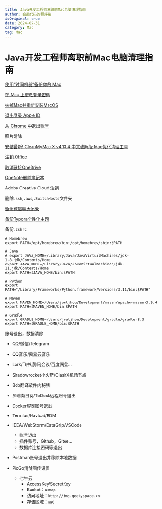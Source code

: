 ```yaml
---
title: Java开发工程师离职前Mac电脑清理指南
author: 会敲代码的程序猿
isOriginal: true
date: 2024-05-31
category: Mac
tag: Mac
---
```


# Java开发工程师离职前Mac电脑清理指南

[使用“时间机器”备份你的 Mac](https://support.apple.com/zh-cn/104984)

[在 Mac 上更改登录密码](https://support.apple.com/zh-cn/guide/mac-help/mchlp1550/mac)

[抹掉Mac并重新安装MacOS](https://support.apple.com/zh-cn/102655)

[退出登录 Apple ID](https://support.apple.com/zh-cn/guide/mac-help/mchla99dc8da/mac)

[从 Chrome 中退出账号](https://support.google.com/chrome/answer/9159867)

照片清除

[安装最新! CleanMyMac X v4.13.4 中文破解版 Mac优化清理工具](https://www.yuque.com/fengzheng-esndh/althb7/ysszdpbde20glv6u)

[注销 Office](https://support.microsoft.com/zh-cn/office/%E6%B3%A8%E9%94%80-office-5a20dc11-47e9-4b6f-945d-478cb6d92071)

[取消链接OneDrive](https://support.microsoft.com/zh-cn/office/%E5%8F%96%E6%B6%88%E9%93%BE%E6%8E%A5%E5%B9%B6%E9%87%8D%E6%96%B0%E9%93%BE%E6%8E%A5-onedrive-3c4680bf-cc36-4204-9ca5-e7b24cdd23ea)

[OneNote删除笔记本](https://support.microsoft.com/zh-cn/topic/%E5%9C%A8-onenote-for-mac-%E4%B8%AD%E5%88%A0%E9%99%A4%E7%AC%94%E8%AE%B0%E6%9C%AC-d3dd3df2-5ecc-43b8-92c5-4c311d226076)

Adobe Creative Cloud 注销

删除`.ssh`,`.aws`,`.SwitchHosts`文件夹

[备份微信聊天记录](https://support.weixin.qq.com/cgi-bin/readtemplate?t=weixin_winbakup_upgrade)

[备份Typora个性化主题](https://wwi.lanzoup.com/i90iK20austa)

备份`.zshrc`

```shell
# Homebrew
export PATH=/opt/homebrew/bin:/opt/homebrew/sbin:$PATH

# Java
# export JAVA_HOME=/Library/Java/JavaVirtualMachines/jdk-1.8.jdk/Contents/Home
export JAVA_HOME=/Library/Java/JavaVirtualMachines/jdk-11.jdk/Contents/Home
export PATH=$JAVA_HOME/bin:$PATH

# Python
export PATH="/Library/Frameworks/Python.framework/Versions/3.11/bin:$PATH"

# Maven
export MAVEN_HOME=/Users/joeljhou/Development/maven/apache-maven-3.9.4
export PATH=$MAVEN_HOME/bin:$PATH

# Gradle
export GRADLE_HOME=/Users/joeljhou/Development/gradle/gradle-8.3
export PATH=$GRADLE_HOME/bin:$PATH
```

账号退出，数据清除

* QQ/微信/Telegram
* QQ音乐/网易云音乐
* Lark/飞书/腾讯会议/百度网盘...
* Shadowrocket小火箭/ClashX机场节点
* Bob翻译软件内秘钥
* 贝瑞向日葵/ToDesk远程账号退出
* Docker容器账号退出
* Termius/Navicat/RDM
* IDEA/WebStorm/DataGrip/VSCode
  * 账号退出
  * 插件账号，Github，Gitee...
  * 数据库连接密码等退出

*  Postman账号退出并移除本地数据
* PicGo清除图传设置
  * 七牛云
    * AccessKey/SecretKey
    * Bucket：`usmap`
    * 访问地址：`http://img.geekyspace.cn` 
    * 存储区域：`na0`

